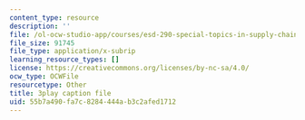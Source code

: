 ```yaml
---
content_type: resource
description: ''
file: /ol-ocw-studio-app/courses/esd-290-special-topics-in-supply-chain-management-spring-2005/55b7a490fa7c8284444ab3c2afed1712_oRK2jN3yqOI.srt
file_size: 91745
file_type: application/x-subrip
learning_resource_types: []
license: https://creativecommons.org/licenses/by-nc-sa/4.0/
ocw_type: OCWFile
resourcetype: Other
title: 3play caption file
uid: 55b7a490-fa7c-8284-444a-b3c2afed1712
---
```

